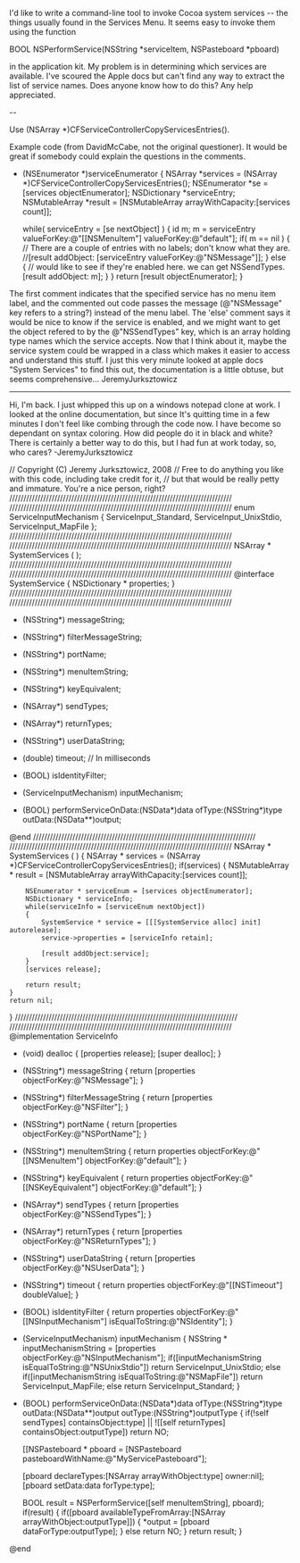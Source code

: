 

I'd like to write a command-line tool to invoke Cocoa system services -- the things usually found in the Services Menu.  It seems easy to invoke them using the function
    
BOOL NSPerformService(NSString *serviceItem, NSPasteboard *pboard)

in the application kit.  My problem is in determining which services are available.  I've scoured the Apple docs but can't find any way to extract the list of service names.  Does anyone know how to do this?  Any help appreciated.

--

Use 	(NSArray *)CFServiceControllerCopyServicesEntries().

Example code (from DavidMcCabe, not the original questioner). It would be great if somebody could explain the questions in the comments.

    
- (NSEnumerator *)serviceEnumerator {
	NSArray *services = (NSArray *)CFServiceControllerCopyServicesEntries();
	NSEnumerator *se = [services objectEnumerator];
	NSDictionary *serviceEntry;
	NSMutableArray *result = [NSMutableArray arrayWithCapacity:[services count]];

	while( serviceEntry = [se nextObject] ) {
		id m;
		m = serviceEntry valueForKey:@"[[NSMenuItem"] valueForKey:@"default"];
		if( m == nil ) {
			// There are a couple of entries with no labels; don't know what they are.
			//[result addObject: [serviceEntry valueForKey:@"NSMessage"]];
		} else { // would like to see if they're enabled here. we can get NSSendTypes.
			[result addObject: m];
		}
	}
	return [result objectEnumerator];
}


The first comment indicates that the specified service has no menu item label, and the commented out code passes the message (@"NSMessage" key refers to a string?)  instead of the menu label. The 'else' comment says it would be nice to know if the service is enabled, and we might want to get the object refered to by the @"NSSendTypes" key, which is an array holding type names which the service accepts. Now that I think about it, maybe the service system could be wrapped in a class which makes it easier to access and understand this stuff. I just this very minute looked at apple docs "System Services" to find this out, the documentation is a little obtuse, but seems comprehensive... JeremyJurksztowicz

----

Hi, I'm back. I just whipped this up on a windows notepad clone at work. I looked at the online documentation, but since It's quitting time in a few minutes I don't feel like combing through the code now. I have become so dependant on syntax coloring. How did people do it in black and white? There is certainly a better way to do this, but I had fun at work today, so, who cares? -JeremyJurksztowicz

    
// Copyright (C) Jeremy Jurksztowicz, 2008
// Free to do anything you like with this code, including take credit for it,
// but that would be really petty and immature. You're a nice person, right?
///////////////////////////////////////////////////////////////////////////////
///////////////////////////////////////////////////////////////////////////////
enum ServiceInputMechanism
{
	ServiceInput_Standard,
	ServiceInput_UnixStdio,
	ServiceInput_MapFile
};
///////////////////////////////////////////////////////////////////////////////
///////////////////////////////////////////////////////////////////////////////
NSArray * SystemServices ( );
///////////////////////////////////////////////////////////////////////////////
///////////////////////////////////////////////////////////////////////////////
@interface SystemService
{
	NSDictionary * properties;
}
///////////////////////////////////////////////////////////////////////////////
///////////////////////////////////////////////////////////////////////////////
- (NSString*) 	messageString;
- (NSString*)	filterMessageString;
- (NSString*)	portName;
- (NSString*)	menuItemString;
- (NSString*)	keyEquivalent;
- (NSArray*)	sendTypes;
- (NSArray*)	returnTypes;
- (NSString*)	userDataString;
- (double)	timeout; // In milliseconds

- (BOOL) isIdentityFilter;
- (ServiceInputMechanism) inputMechanism;

- (BOOL) performServiceOnData:(NSData*)data ofType:(NSString*)type outData:(NSData**)output;

@end
///////////////////////////////////////////////////////////////////////////////
///////////////////////////////////////////////////////////////////////////////
NSArray * SystemServices ( )
{
	NSArray * services = (NSArray *)CFServiceControllerCopyServicesEntries();
	if(services)
	{
		NSMutableArray * result = [NSMutableArray arrayWithCapacity:[services count]];
	
		NSEnumerator * serviceEnum = [services objectEnumerator];
		NSDictionary * serviceInfo;
		while(serviceInfo = [serviceEnum nextObject])
		{
			SystemService * service = [[[SystemService alloc] init] autorelease];
			service->properties = [serviceInfo retain];
		
			[result addObject:service];
		}
		[services release];
		
		return result;
	}
	return nil;
}
///////////////////////////////////////////////////////////////////////////////
///////////////////////////////////////////////////////////////////////////////
@implementation ServiceInfo

- (void) dealloc
{
	[properties release];
	[super dealloc];
}

- (NSString*) 	messageString		{ return [properties objectForKey:@"NSMessage"]; }
- (NSString*) 	filterMessageString	{ return [properties objectForKey:@"NSFilter"]; }
- (NSString*)	portName		{ return [properties objectForKey:@"NSPortName"]; }
- (NSString*)	menuItemString		{ return properties objectForKey:@"[[NSMenuItem"] objectForKey:@"default"]; }
- (NSString*)	keyEquivalent		{ return properties objectForKey:@"[[NSKeyEquivalent"] objectForKey:@"default"]; }
- (NSArray*)	sendTypes		{ return [properties objectForKey:@"NSSendTypes"]; }
- (NSArray*)	returnTypes		{ return [properties objectForKey:@"NSReturnTypes"]; }
- (NSString*)	userDataString		{ return [properties objectForKey:@"NSUserData"]; }
- (NSString*)	timeout			{ return properties objectForKey:@"[[NSTimeout"] doubleValue]; }

- (BOOL) isIdentityFilter
{
	return properties objectForKey:@"[[NSInputMechanism"] isEqualToString:@"NSIdentity"];
}

- (ServiceInputMechanism) inputMechanism
{
	NSString * inputMechanismString = [properties objectForKey:@"NSInputMechanism"];
	if([inputMechanismString isEqualToString:@"NSUnixStdio"])
		return ServiceInput_UnixStdio;
	else if([inputMechanismString isEqualToString:@"NSMapFile"])
		return ServiceInput_MapFile;
	else
		return ServiceInput_Standard;
}

- (BOOL) performServiceOnData:(NSData*)data ofType:(NSString*)type outData:(NSData**)output outType:(NSString*)outputType
{
	if(!self sendTypes] containsObject:type] || ![[self returnTypes] containsObject:outputType])
		return NO;

	[[NSPasteboard * pboard = [NSPasteboard pasteboardWithName:@"MyServicePasteboard"];
	
	[pboard declareTypes:[NSArray arrayWithObject:type] owner:nil];
	[pboard setData:data forType:type];

	BOOL result = NSPerformService([self menuItemString], pboard);
	if(result)
	{
		if([pboard availableTypeFromArray:[NSArray arrayWithObject:outputType]])
		{
			*output = [pboard dataForType:outputType];
		}
		else return NO;
	}
	return result;
}

@end
